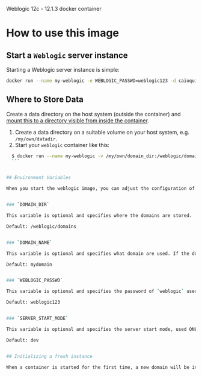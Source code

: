 Weblogic 12c - 12.1.3 docker container

# How to use this image

## Start a `Weblogic` server instance
Starting a Weblogic server instance is simple:
```bash
docker run --name my-weblogic -e WEBLOGIC_PASSWD=weblogic123 -d caioquirino/weblogic:latest
```

## Where to Store Data

Create a data directory on the host system (outside the container) and [mount this to a directory visible from inside the container](https://docs.docker.com/userguide/dockervolumes/#mount-a-host-directory-as-a-data-volume).

1.	Create a data directory on a suitable volume on your host system, e.g. `/my/own/datadir`.
2.	Start your `weblogic` container like this:

  ```bash
	$ docker run --name my-weblogic -v /my/own/domain_dir:/weblogic/domains -e WEBLOGIC_PASSWD=weblogic123 -d caioquirino/weblogic:latest
	```


## Environment Variables

When you start the weblogic image, you can adjust the configuration of the Weblogic instance by passing one or more environment variables on the docker run command line. Do note that only the `DOMAIN_DIR` and the `DOMAIN_NAME` variables will have effect if you start the container with a domain directory that already contains a domain: any pre-existing domain will always be left untouched on container startup.


### `DOMAIN_DIR`

This variable is optional and specifies where the domains are stored.

Default: /weblogic/domains


### `DOMAIN_NAME`

This variable is optional and specifies what domain are used. If the domain does not exist, it will be created on image startup.

Default: mydomain


### `WEBLOGIC_PASSWD`

This variable is optional and specifies the password of `weblogic` user in console, used ONLY when a new domain is created.

Default: weblogic123


### `SERVER_START_MODE`

This variable is optional and specifies the server start mode, used ONLY when a new domain is created.

Default: dev


## Initializing a fresh instance

When a container is started for the first time, a new domain will be initialized with the provided configuration variables.
